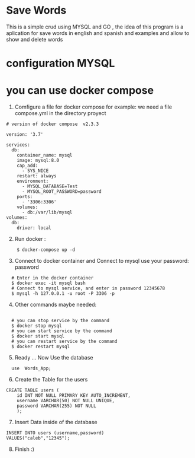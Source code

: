 

# Save Words 

This is a simple crud using MYSQL and GO ,
the idea of this program is a aplication for save words
in english and spanish and examples and allow to show and 
delete words 

# configuration MYSQL 
# you can use docker compose 


  1. Comfigure a file for docker compose
  for example: we need a file compose.yml in the directory proyect 
```shell
# version of docker compose  v2.3.3

version: '3.7'

services:
  db:
    container_name: mysql
    image: mysql:8.0
    cap_add:
      - SYS_NICE
    restart: always
    environment:
      - MYSQL_DATABASE=Test
      - MYSQL_ROOT_PASSWORD=password
    ports:
      - '3306:3306'
    volumes:
      - db:/var/lib/mysql
volumes:
  db:
    driver: local
```
  2. Run docker :
```shell
    $ docker-compose up -d
```
  3. Connect to docker container and Connect to mysql use your password: password 
```shell
  # Enter in the docker container
  $ docker exec -it mysql bash
  # Connect to mysql service, and enter in password 12345678
  $ mysql -h 127.0.0.1 -u root -P 3306 -p
```
  4. Other commands maybe needed:
  
```shell
   
  # you can stop service by the command
  $ docker stop mysql
  # you can start service by the command
  $ docker start mysql
  # you can restart service by the command
  $ docker restart mysql

```

5. Ready ... Now Use the database

```shell
  use  Words_App;   
```

6. Create the Table for the users 
```shell
CREATE TABLE users (
    id INT NOT NULL PRIMARY KEY AUTO_INCREMENT,
    username VARCHAR(50) NOT NULL UNIQUE,
    password VARCHAR(255) NOT NULL
    );
```

7. Insert Data  inside of the database 

```shell   
INSERT INTO users (username,password)
VALUES("caleb","12345");
```
8. Finish :)








